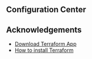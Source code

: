 ## Configuration Center


## Acknowledgements

 - [Download Terraform App](https://developer.hashicorp.com/terraform/downloads)
 - [How to install Terraform](https://developer.hashicorp.com/terraform/tutorials/azure-get-started/install-cli)

